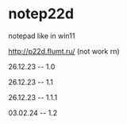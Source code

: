 # notep22d
notepad like in win11

http://p22d.flumt.ru/ (not work rn)

26.12.23 -- 1.0

26.12.23 -- 1.1

26.12.23 -- 1.1.1

03.02.24 -- 1.2
